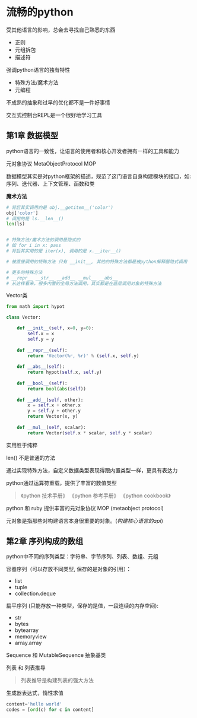 流畅的python
===

受其他语言的影响，总会去寻找自己熟悉的东西
- 正则
- 元组拆包
- 描述符

强调python语言的独有特性

- 特殊方法/魔术方法
- 元编程

不成熟的抽象和过早的优化都不是一件好事情

交互式控制台REPL是一个很好地学习工具


第1章 数据模型
---
python语言的一致性，让语言的使用者和核心开发者拥有一样的工具和能力

元对象协议 MetaObjectProtocol MOP

数据模型其实是对python框架的描述，规范了这门语言自身构建模块的接口，如: 序列、迭代器、上下文管理、函数和类

**魔术方法**
```python
# 背后其实调用的是 obj.__getitem__('color')
obj['color']
# 调用的是 ls.__len__()
len(ls)


# 特殊方法/魔术方法的调用是隐式的
# 如 for i in x: pass 
# 背后其实用的是 iter(x), 调用的是 x.__iter__()

# 被直接调用的特殊方法 只有 __init__, 其他的特殊方法都是被python解释器隐式调用

# 更多的特殊方法
# __repr__ __str__ __add__ __mul__ __abs__
# 从这样看来，很多内置的全局方法调用，其实都是在底层调用对象的特殊方法

```


Vector类
```python
from math import hypot

class Vector:

    def __init__(self, x=0, y=0):
        self.x = x
        self.y = y
    
    def __repr__(self):
        return 'Vector(%r, %r)' % (self.x, self.y)
    
    def __abs__(self):
        return hypot(self.x, self.y)
    
    def __bool__(self):
        return bool(abs(self))
    
    def __add__(self, other):
        x = self.x + other.x
        y = self.y + other.y
        return Vector(x, y)
    
    def __mul__(self, scalar):
        return Vector(self.x * scalar, self.y * scalar)

```

实用胜于纯粹

len() 不是普通的方法

通过实现特殊方法，自定义数据类型表现得跟内置类型一样，更具有表达力

python通过运算符重载，提供了丰富的数值类型


> 《python 技术手册》 《python 参考手册》 《python cookbook》

python 和 ruby 提供丰富的元对象协议 MOP (metaobject protocol)

元对象是指那些对构建语言本身很重要的对象。(*构建核心语言的api*)


第2章 序列构成的数组
---
python中不同的序列类型：字符串、字节序列、列表、数组、元组

容器序列（可以存放不同类型, 保存的是对象的引用）：
- list
- tuple
- collection.deque

扁平序列 (只能存放一种类型，保存的是值，一段连续的内存空间):
- str
- bytes
- bytearray
- memoryview
- array.array


Sequence 和 MutableSequence 抽象基类

列表 和 列表推导

> 列表推导是构建列表的强大方法

生成器表达式，惰性求值

```python
content='hello world'
codes = [ord(c) for c in content]

```

